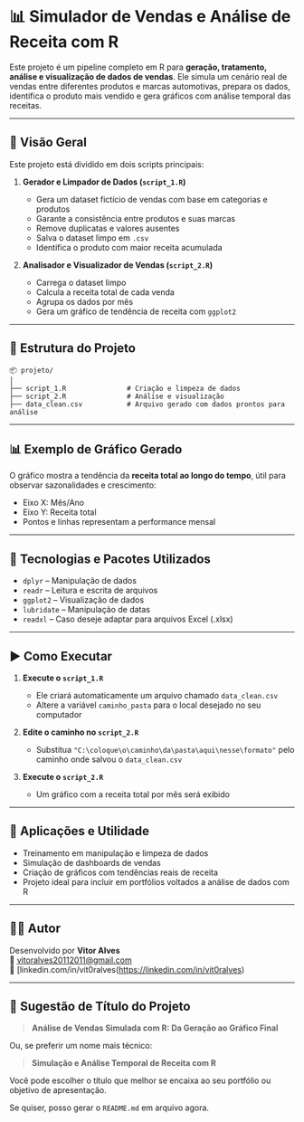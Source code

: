 
# 📊 Simulador de Vendas e Análise de Receita com R

Este projeto é um pipeline completo em R para **geração, tratamento, análise e visualização de dados de vendas**. Ele simula um cenário real de vendas entre diferentes produtos e marcas automotivas, prepara os dados, identifica o produto mais vendido e gera gráficos com análise temporal das receitas.

---

## 🚀 Visão Geral

Este projeto está dividido em dois scripts principais:

1. **Gerador e Limpador de Dados (`script_1.R`)**  
   - Gera um dataset fictício de vendas com base em categorias e produtos
   - Garante a consistência entre produtos e suas marcas
   - Remove duplicatas e valores ausentes
   - Salva o dataset limpo em `.csv`
   - Identifica o produto com maior receita acumulada

2. **Analisador e Visualizador de Vendas (`script_2.R`)**  
   - Carrega o dataset limpo
   - Calcula a receita total de cada venda
   - Agrupa os dados por mês
   - Gera um gráfico de tendência de receita com `ggplot2`

---

## 📂 Estrutura do Projeto

```
📦 projeto/
│
├── script_1.R               # Criação e limpeza de dados
├── script_2.R               # Análise e visualização
├── data_clean.csv           # Arquivo gerado com dados prontos para análise
```

---

## 📊 Exemplo de Gráfico Gerado

O gráfico mostra a tendência da **receita total ao longo do tempo**, útil para observar sazonalidades e crescimento:

- Eixo X: Mês/Ano
- Eixo Y: Receita total
- Pontos e linhas representam a performance mensal

---

## 🧠 Tecnologias e Pacotes Utilizados

- `dplyr` – Manipulação de dados
- `readr` – Leitura e escrita de arquivos
- `ggplot2` – Visualização de dados
- `lubridate` – Manipulação de datas
- `readxl` – Caso deseje adaptar para arquivos Excel (.xlsx)

---

## ▶️ Como Executar

1. **Execute o `script_1.R`**
   - Ele criará automaticamente um arquivo chamado `data_clean.csv`
   - Altere a variável `caminho_pasta` para o local desejado no seu computador

2. **Edite o caminho no `script_2.R`**
   - Substitua `"C:\coloque\o\caminho\da\pasta\aqui\nesse\formato"` pelo caminho onde salvou o `data_clean.csv`

3. **Execute o `script_2.R`**
   - Um gráfico com a receita total por mês será exibido

---

## 💼 Aplicações e Utilidade

- Treinamento em manipulação e limpeza de dados
- Simulação de dashboards de vendas
- Criação de gráficos com tendências reais de receita
- Projeto ideal para incluir em portfólios voltados a análise de dados com R

---

## 👨‍💻 Autor

Desenvolvido por **Vitor Alves**  
📧 vitoralves20112011@gmail.com  
💼 [linkedin.com/in/vit0ralves(https://linkedin.com/in/vit0ralves)

---

## 🔖 Sugestão de Título do Projeto

> **Análise de Vendas Simulada com R: Da Geração ao Gráfico Final**

Ou, se preferir um nome mais técnico:

> **Simulação e Análise Temporal de Receita com R**

Você pode escolher o título que melhor se encaixa ao seu portfólio ou objetivo de apresentação.

Se quiser, posso gerar o `README.md` em arquivo agora.

